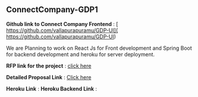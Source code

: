 ## ConnectCompany-GDP1

**Github link to Connect Company Frontend** : [ https://github.com/vallapurapuramu/GDP-UI]( https://github.com/vallapurapuramu/GDP-UI)

We are Planning to work on React Js for Front development and Spring Boot for backend development and heroku for server deployment.

  ****RFP link for the project**** : [click here](https://github.com/s541910/691-01-F21-RFP-Group04)


  **Detailed Proposal Link** : [Click here](https://github.com/s541910/ConnectCompany-GDP1/blob/main/Proposal.md)
  
  **Heroku Link** : [](https://connectcompanysserinterface.herokuapp.com/)
  **Heroku Backend Link** :[](https://connectcomapnybackend.herokuapp.com/)
  
  


         
         
